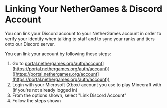 # Linking Your NetherGames & Discord Account

You can link your Discord account to your NetherGames account in order to verify your identity when talking to staff and to sync your ranks and tiers onto our Discord server.

You can link your account by following these steps:
1. Go to [portal.nethergames.org/auth/account](https://portal.nethergames.org/auth/account)](https://portal.nethergames.org/auth/account)]([https://portal.nethergames.org/account](https://portal.nethergames.org/auth/account))
2. Login with your Microsoft (Xbox) account you use to play Minecraft with (if you're not already logged in)
3. From the options shown, select "Link Discord Account"
4. Follow the steps shown
